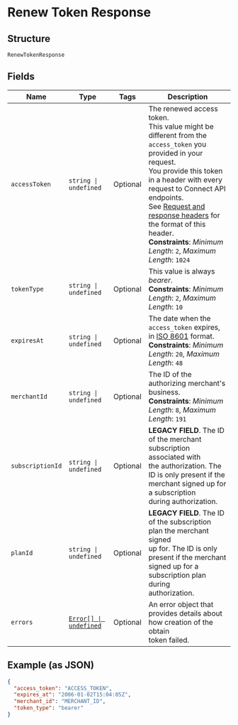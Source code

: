 
# Renew Token Response

## Structure

`RenewTokenResponse`

## Fields

| Name | Type | Tags | Description |
|  --- | --- | --- | --- |
| `accessToken` | `string \| undefined` | Optional | The renewed access token.<br>This value might be different from the `access_token` you provided in your request.<br>You provide this token in a header with every request to Connect API endpoints.<br>See [Request and response headers](https://developer.squareup.com/docs/api/connect/v2/#requestandresponseheaders) for the format of this header.<br>**Constraints**: *Minimum Length*: `2`, *Maximum Length*: `1024` |
| `tokenType` | `string \| undefined` | Optional | This value is always _bearer_.<br>**Constraints**: *Minimum Length*: `2`, *Maximum Length*: `10` |
| `expiresAt` | `string \| undefined` | Optional | The date when the `access_token` expires, in [ISO 8601](http://www.iso.org/iso/home/standards/iso8601.htm) format.<br>**Constraints**: *Minimum Length*: `20`, *Maximum Length*: `48` |
| `merchantId` | `string \| undefined` | Optional | The ID of the authorizing merchant's business.<br>**Constraints**: *Minimum Length*: `8`, *Maximum Length*: `191` |
| `subscriptionId` | `string \| undefined` | Optional | __LEGACY FIELD__. The ID of the merchant subscription associated with<br>the authorization. The ID is only present if the merchant signed up for a subscription<br>during authorization. |
| `planId` | `string \| undefined` | Optional | __LEGACY FIELD__. The ID of the subscription plan the merchant signed<br>up for. The ID is only present if the merchant signed up for a subscription plan during<br>authorization. |
| `errors` | [`Error[] \| undefined`](/doc/models/error.md) | Optional | An error object that provides details about how creation of the obtain<br>token failed. |

## Example (as JSON)

```json
{
  "access_token": "ACCESS_TOKEN",
  "expires_at": "2006-01-02T15:04:05Z",
  "merchant_id": "MERCHANT_ID",
  "token_type": "bearer"
}
```

